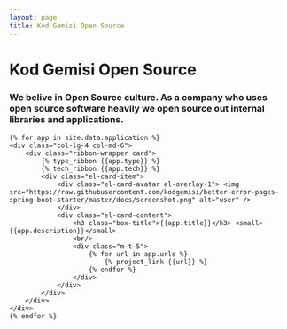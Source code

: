 ```yaml
---
layout: page
title: Kod Gemisi Open Source
---
```


<div class="row">
    <div class="col-12">
        <div class="card">
            <div class="card-body text-center">
                <h1 class="card-title">Kod Gemisi Open Source</h1>
                <h3>We belive in Open Source culture. As a company who uses open source software heavily we open source out internal libraries and applications.</h3>
            </div>
        </div>
    </div>
</div>

<div class="row el-element-overlay">

    {% for app in site.data.application %}
    <div class="col-lg-4 col-md-6">
        <div class="ribbon-wrapper card">
            {% type_ribbon {{app.type}} %}
            {% tech_ribbon {{app.tech}} %}
            <div class="el-card-item">
                <div class="el-card-avatar el-overlay-1"> <img src="https://raw.githubusercontent.com/kodgemisi/better-error-pages-spring-boot-starter/master/docs/screenshot.png" alt="user" />
                </div>
                <div class="el-card-content">
                    <h3 class="box-title">{{app.title}}</h3> <small>{{app.description}}</small>
                    <br/>
                    <div class="m-t-5">
                        {% for url in app.urls %}
                            {% project_link {{url}} %}
                        {% endfor %}
                    </div>
                </div>
            </div>
        </div>
    </div>
    {% endfor %}

</div>